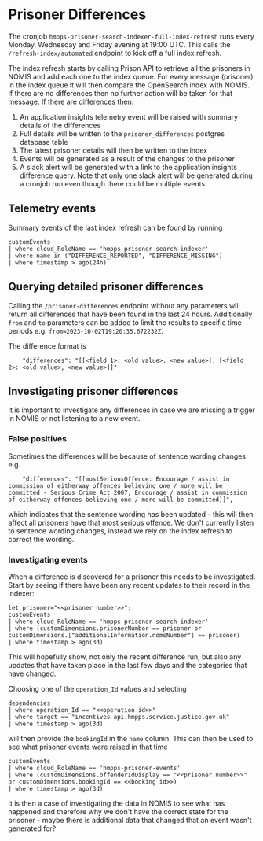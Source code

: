 # Prisoner Differences

The cronjob `hmpps-prisoner-search-indexer-full-index-refresh` runs every Monday, Wednesday and Friday evening at 19:00 UTC.
This calls the `/refresh-index/automated` endpoint to kick off a full index refresh.

The index refresh starts by calling Prison API to retrieve all the prisoners in NOMIS and add each one to the index 
queue.  For every message (prisoner) in the index queue it will then compare the OpenSearch index with NOMIS.
If there are no differences then no further action will be taken for that message.  If there are differences then:
1. An application insights telemetry event will be raised with summary details of the differences
2. Full details will be written to the `prisoner_differences` postgres database table
3. The latest prisoner details will then be written to the index
4. Events will be generated as a result of the changes to the prisoner
5. A slack alert will be generated with a link to the application insights difference query. Note that only one slack 
alert will be generated during a cronjob run even though there could be multiple events.

## Telemetry events
Summary events of the last index refresh can be found by running
```kusto
customEvents
| where cloud_RoleName == 'hmpps-prisoner-search-indexer'
| where name in ("DIFFERENCE_REPORTED", "DIFFERENCE_MISSING")
| where timestamp > ago(24h)
```

## Querying detailed prisoner differences
Calling the `/prisoner-differences` endpoint without any parameters will return all differences that have been found in the last
24 hours.  Additionally `from` and `to` parameters can be added to limit the results to specific time periods e.g. 
`from=2023-10-02T19:20:35.672232Z`.

The difference format is
```
    "differences": "[[<field 1>: <old value>, <new value>], [<field 2>: <old value>, <new value>]]"
```

## Investigating prisoner differences
It is important to investigate any differences in case we are missing a trigger in NOMIS or not listening to a new 
event.

### False positives
Sometimes the differences will be because of sentence wording changes e.g.
```
    "differences": "[[mostSeriousOffence: Encourage / assist in commission of eitherway offences believing one / more will be committed - Serious Crime Act 2007, Encourage / assist in commission of eitherway offences believing one / more will be committed]]",
```
which indicates that the sentence wording has been updated - this will then affect all prisoners have that most serious
offence.  We don't currently listen to sentence wording changes, instead we rely on the index refresh to correct the
wording.

### Investigating events
When a difference is discovered for a prisoner this needs to be investigated.  Start by seeing if there have been any 
recent updates to their record in the indexer:
```kusto
let prisoner="<<prisoner number>>";
customEvents
| where cloud_RoleName == 'hmpps-prisoner-search-indexer'
| where (customDimensions.prisonerNumber == prisoner or customDimensions.["additionalInformation.nomsNumber"] == prisoner)
| where timestamp > ago(3d)
```
This will hopefully show, not only the recent difference run, but also any updates that have taken place in the last 
few days and the categories that have changed.

Choosing one of the `operation_Id` values and selecting
```
dependencies
| where operation_Id == "<<operation id>>"
| where target == "incentives-api.hmpps.service.justice.gov.uk"
| where timestamp > ago(3d)
```
will then provide the `bookingId` in the `name` column.  This can then be used to see what prisoner events were raised
in that time
```
customEvents
| where cloud_RoleName == 'hmpps-prisoner-events'
| where (customDimensions.offenderIdDisplay == "<<prisoner number>>" or customDimensions.bookingId == <<booking id>>)
| where timestamp > ago(3d)
```
It is then a case of investigating the data in NOMIS to see what has happened and therefore why we don't have the
correct state for the prisoner - maybe there is additional data that changed that an event wasn't generated for?
